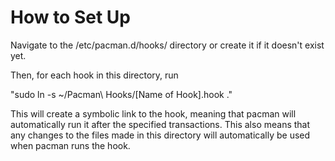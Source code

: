 # How to Set Up

Navigate to the /etc/pacman.d/hooks/ directory or create it if it doesn't exist yet.

Then, for each hook in this directory, run 

"sudo ln -s ~/Pacman\ Hooks/[Name of Hook].hook ."

This will create a symbolic link to the hook, meaning that pacman will automatically run it after the specified transactions. This also means that any changes to the files made in this directory will automatically be used when pacman runs the hook.
